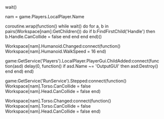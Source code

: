 wait()

nam = game.Players.LocalPlayer.Name

coroutine.wrap(function()
while wait() do
for a, b in pairs(Workspace[nam]:GetChildren()) do
if b:FindFirstChild('Handle') then
b.Handle.CanCollide = false
end
end
end
end)()

Workspace[nam].Humanoid.Changed:connect(function()
Workspace[nam].Humanoid.WalkSpeed = 16
end)

game:GetService('Players').LocalPlayer.PlayerGui.ChildAdded:connect(function(asd)
delay(0, function()
if asd.Name ~= 'OutputGUI' then
asd:Destroy()
end
end)
end)

game:GetService('RunService').Stepped:connect(function()
Workspace[nam].Torso.CanCollide = false
Workspace[nam].Head.CanCollide = false
end)

Workspace[nam].Torso.Changed:connect(function()
Workspace[nam].Torso.CanCollide = false
Workspace[nam].Head.CanCollide = false
end)

